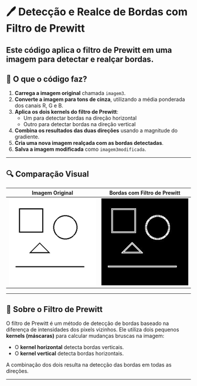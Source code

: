 # 🖊️ Detecção e Realce de Bordas com Filtro de Prewitt

Este código aplica o **filtro de Prewitt** em uma imagem para detectar e realçar bordas. 
---

## 🧠 O que o código faz?

1. **Carrega a imagem original** chamada `imagem3`.
2. **Converte a imagem para tons de cinza**, utilizando a média ponderada dos canais R, G e B.
3. **Aplica os dois kernels do filtro de Prewitt**:
   - Um para detectar bordas na direção horizontal
   - Outro para detectar bordas na direção vertical
4. **Combina os resultados das duas direções** usando a magnitude do gradiente.
5. **Cria uma nova imagem realçada com as bordas detectadas**.
6. **Salva a imagem modificada** como `imagem3modificada`.

---

## 🔍 Comparação Visual

| Imagem Original | Bordas com Filtro de Prewitt |
|------------------|------------------------------|
| <img src="imagem3.jpg" width="300"/> | <img src="imagem3modificada.jpg" width="300"/> |

---

## 🧪 Sobre o Filtro de Prewitt

O filtro de Prewitt é um método de detecção de bordas baseado na diferença de intensidades dos pixels vizinhos. Ele utiliza dois pequenos **kernels (máscaras)** para calcular mudanças bruscas na imagem:

- O **kernel horizontal** detecta bordas verticais.
- O **kernel vertical** detecta bordas horizontais.

A combinação dos dois resulta na detecção das bordas em todas as direções.

---
